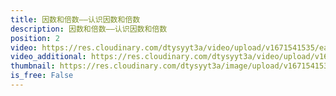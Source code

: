 ```yaml
---
title: 因数和倍数——认识因数和倍数
description: 因数和倍数——认识因数和倍数
position: 2
video: https://res.cloudinary.com/dtysyyt3a/video/upload/v1671541535/easymath/5年级下/02单元因数与倍数/je2pouokxisw7d132mzk.mp4
video_additional: https://res.cloudinary.com/dtysyyt3a/video/upload/v1671541597/easymath/5年级下/02单元因数与倍数/每课一题的解答视频/mppgtxvcbil24hz2byh1.mp4
thumbnail: https://res.cloudinary.com/dtysyyt3a/image/upload/v1671541538/easymath/5年级下/02单元因数与倍数/ipz5lrr6ctzbg2uwnrjg.png
is_free: False
---
```

